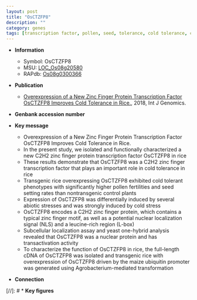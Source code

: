 ```yaml
---
layout: post
title: "OsCTZFP8"
description: ""
category: genes
tags: [transcription factor, pollen, seed, tolerance, cold tolerance, cold stress, abiotic stress, stress, zinc, biotic stress, R protein, Ubiquitin]
---
```


* **Information**  
    + Symbol: OsCTZFP8  
    + MSU: [LOC_Os08g20580](http://rice.plantbiology.msu.edu/cgi-bin/ORF_infopage.cgi?orf=LOC_Os08g20580)  
    + RAPdb: [Os08g0300366](http://rapdb.dna.affrc.go.jp/viewer/gbrowse_details/irgsp1?name=Os08g0300366)  

* **Publication**  
    + [Overexpression of a New Zinc Finger Protein Transcription Factor OsCTZFP8 Improves Cold Tolerance in Rice.](http://www.ncbi.nlm.nih.gov/pubmed?term=Overexpression+of+a+New+Zinc+Finger+Protein+Transcription+Factor+OsCTZFP8+Improves+Cold+Tolerance+in+Rice.%5BTitle%5D), 2018, Int J Genomics.

* **Genbank accession number**  

* **Key message**  
    + Overexpression of a New Zinc Finger Protein Transcription Factor OsCTZFP8 Improves Cold Tolerance in Rice.
    + In the present study, we isolated and functionally characterized a new C2H2 zinc finger protein transcription factor OsCTZFP8 in rice
    + These results demonstrate that OsCTZFP8 was a C2H2 zinc finger transcription factor that plays an important role in cold tolerance in rice
    + Transgenic rice overexpressing OsCTZFP8 exhibited cold tolerant phenotypes with significantly higher pollen fertilities and seed setting rates than nontransgenic control plants
    + Expression of OsCTZFP8 was differentially induced by several abiotic stresses and was strongly induced by cold stress
    + OsCTZFP8 encodes a C2H2 zinc finger protein, which contains a typical zinc finger motif, as well as a potential nuclear localization signal (NLS) and a leucine-rich region (L-box)
    + Subcellular localization assay and yeast one-hybrid analysis revealed that OsCTZFP8 was a nuclear protein and has transactivation activity
    + To characterize the function of OsCTZFP8 in rice, the full-length cDNA of OsCTZFP8 was isolated and transgenic rice with overexpression of OsCTZFP8 driven by the maize ubiquitin promoter was generated using Agrobacterium-mediated transformation

* **Connection**  

[//]: # * **Key figures**  


